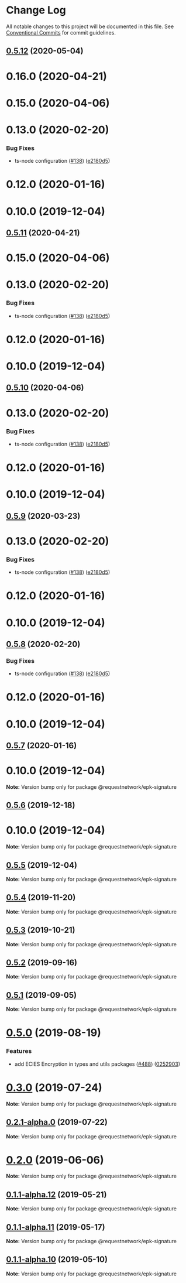 # Change Log

All notable changes to this project will be documented in this file.
See [Conventional Commits](https://conventionalcommits.org) for commit guidelines.

## [0.5.12](https://github.com/RequestNetwork/requestNetwork/compare/@requestnetwork/epk-signature@0.5.4...@requestnetwork/epk-signature@0.5.12) (2020-05-04)



# 0.16.0 (2020-04-21)



# 0.15.0 (2020-04-06)



# 0.13.0 (2020-02-20)


### Bug Fixes

* ts-node configuration ([#138](https://github.com/RequestNetwork/requestNetwork/issues/138)) ([e2180d5](https://github.com/RequestNetwork/requestNetwork/commit/e2180d507bd87116fdeb3466690b6df0c5187976))



# 0.12.0 (2020-01-16)



# 0.10.0 (2019-12-04)





## [0.5.11](https://github.com/RequestNetwork/requestNetwork/compare/@requestnetwork/epk-signature@0.5.4...@requestnetwork/epk-signature@0.5.11) (2020-04-21)



# 0.15.0 (2020-04-06)



# 0.13.0 (2020-02-20)


### Bug Fixes

* ts-node configuration ([#138](https://github.com/RequestNetwork/requestNetwork/issues/138)) ([e2180d5](https://github.com/RequestNetwork/requestNetwork/commit/e2180d507bd87116fdeb3466690b6df0c5187976))



# 0.12.0 (2020-01-16)



# 0.10.0 (2019-12-04)





## [0.5.10](https://github.com/RequestNetwork/requestNetwork/compare/@requestnetwork/epk-signature@0.5.4...@requestnetwork/epk-signature@0.5.10) (2020-04-06)



# 0.13.0 (2020-02-20)


### Bug Fixes

* ts-node configuration ([#138](https://github.com/RequestNetwork/requestNetwork/issues/138)) ([e2180d5](https://github.com/RequestNetwork/requestNetwork/commit/e2180d507bd87116fdeb3466690b6df0c5187976))



# 0.12.0 (2020-01-16)



# 0.10.0 (2019-12-04)





## [0.5.9](https://github.com/RequestNetwork/requestNetwork/compare/@requestnetwork/epk-signature@0.5.4...@requestnetwork/epk-signature@0.5.9) (2020-03-23)



# 0.13.0 (2020-02-20)


### Bug Fixes

* ts-node configuration ([#138](https://github.com/RequestNetwork/requestNetwork/issues/138)) ([e2180d5](https://github.com/RequestNetwork/requestNetwork/commit/e2180d507bd87116fdeb3466690b6df0c5187976))



# 0.12.0 (2020-01-16)



# 0.10.0 (2019-12-04)





## [0.5.8](https://github.com/RequestNetwork/requestNetwork/compare/@requestnetwork/epk-signature@0.5.4...@requestnetwork/epk-signature@0.5.8) (2020-02-20)


### Bug Fixes

* ts-node configuration ([#138](https://github.com/RequestNetwork/requestNetwork/issues/138)) ([e2180d5](https://github.com/RequestNetwork/requestNetwork/commit/e2180d507bd87116fdeb3466690b6df0c5187976))



# 0.12.0 (2020-01-16)



# 0.10.0 (2019-12-04)





## [0.5.7](https://github.com/RequestNetwork/requestNetwork/compare/@requestnetwork/epk-signature@0.5.4...@requestnetwork/epk-signature@0.5.7) (2020-01-16)



# 0.10.0 (2019-12-04)

**Note:** Version bump only for package @requestnetwork/epk-signature





## [0.5.6](https://github.com/RequestNetwork/requestNetwork/compare/@requestnetwork/epk-signature@0.5.4...@requestnetwork/epk-signature@0.5.6) (2019-12-18)



# 0.10.0 (2019-12-04)

**Note:** Version bump only for package @requestnetwork/epk-signature





## [0.5.5](https://github.com/RequestNetwork/requestNetwork/compare/@requestnetwork/epk-signature@0.5.4...@requestnetwork/epk-signature@0.5.5) (2019-12-04)

**Note:** Version bump only for package @requestnetwork/epk-signature





## [0.5.4](https://github.com/RequestNetwork/requestNetwork/compare/@requestnetwork/epk-signature@0.5.3...@requestnetwork/epk-signature@0.5.4) (2019-11-20)

**Note:** Version bump only for package @requestnetwork/epk-signature





## [0.5.3](https://github.com/RequestNetwork/requestNetwork/compare/@requestnetwork/epk-signature@0.5.2...@requestnetwork/epk-signature@0.5.3) (2019-10-21)

**Note:** Version bump only for package @requestnetwork/epk-signature






## [0.5.2](https://github.com/RequestNetwork/requestNetwork/compare/@requestnetwork/epk-signature@0.5.1...@requestnetwork/epk-signature@0.5.2) (2019-09-16)

**Note:** Version bump only for package @requestnetwork/epk-signature





## [0.5.1](https://github.com/RequestNetwork/requestNetwork/compare/@requestnetwork/epk-signature@0.5.0...@requestnetwork/epk-signature@0.5.1) (2019-09-05)

**Note:** Version bump only for package @requestnetwork/epk-signature






# [0.5.0](https://github.com/RequestNetwork/requestNetwork/compare/@requestnetwork/epk-signature@0.4.0...@requestnetwork/epk-signature@0.5.0) (2019-08-19)


### Features

* add ECIES Encryption in types and utils packages ([#488](https://github.com/RequestNetwork/requestNetwork/issues/488)) ([0252903](https://github.com/RequestNetwork/requestNetwork/commit/0252903))






# [0.3.0](https://github.com/RequestNetwork/requestNetwork/compare/@requestnetwork/epk-signature@0.1.1-alpha.4...@requestnetwork/epk-signature@0.3.0) (2019-07-24)

**Note:** Version bump only for package @requestnetwork/epk-signature





## [0.2.1-alpha.0](https://github.com/RequestNetwork/requestNetwork/compare/@requestnetwork/epk-signature@0.1.1-alpha.4...@requestnetwork/epk-signature@0.2.1-alpha.0) (2019-07-22)

**Note:** Version bump only for package @requestnetwork/epk-signature





# [0.2.0](https://github.com/RequestNetwork/requestNetwork/compare/@requestnetwork/epk-signature@0.1.1-alpha.4...@requestnetwork/epk-signature@0.2.0) (2019-06-06)

**Note:** Version bump only for package @requestnetwork/epk-signature






## [0.1.1-alpha.12](https://github.com/RequestNetwork/requestNetwork/compare/@requestnetwork/epk-signature@0.1.1-alpha.4...@requestnetwork/epk-signature@0.1.1-alpha.12) (2019-05-21)

**Note:** Version bump only for package @requestnetwork/epk-signature






## [0.1.1-alpha.11](https://github.com/RequestNetwork/requestNetwork/compare/@requestnetwork/epk-signature@0.1.1-alpha.4...@requestnetwork/epk-signature@0.1.1-alpha.11) (2019-05-17)

**Note:** Version bump only for package @requestnetwork/epk-signature






## [0.1.1-alpha.10](https://github.com/RequestNetwork/requestNetwork/compare/@requestnetwork/epk-signature@0.1.1-alpha.4...@requestnetwork/epk-signature@0.1.1-alpha.10) (2019-05-10)

**Note:** Version bump only for package @requestnetwork/epk-signature
